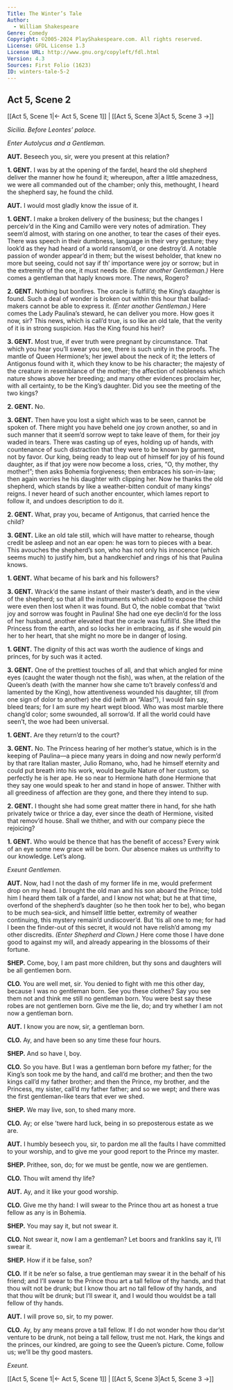 ```yaml
---
Title: The Winter’s Tale
Author: 
  - William Shakespeare
Genre: Comedy
Copyright: ©2005-2024 PlayShakespeare.com. All rights reserved.
License: GFDL License 1.3
License URL: http://www.gnu.org/copyleft/fdl.html
Version: 4.3
Sources: First Folio (1623)
ID: winters-tale-5-2
---
```


## Act 5, Scene 2
[[Act 5, Scene 1|← Act 5, Scene 1]] | [[Act 5, Scene 3|Act 5, Scene 3 →]]

*Sicilia. Before Leontes’ palace.*

*Enter Autolycus and a Gentleman.*

**AUT.**
Beseech you, sir, were you present at this relation?

**1. GENT.**
I was by at the opening of the fardel, heard the old shepherd deliver the manner how he found it; whereupon, after a little amazedness, we were all commanded out of the chamber; only this, methought, I heard the shepherd say, he found the child.

**AUT.**
I would most gladly know the issue of it.

**1. GENT.**
I make a broken delivery of the business; but the changes I perceiv’d in the King and Camillo were very notes of admiration. They seem’d almost, with staring on one another, to tear the cases of their eyes. There was speech in their dumbness, language in their very gesture; they look’d as they had heard of a world ransom’d, or one destroy’d. A notable passion of wonder appear’d in them; but the wisest beholder, that knew no more but seeing, could not say if th’ importance were joy or sorrow; but in the extremity of the one, it must needs be.
*(Enter another Gentleman.)*
Here comes a gentleman that haply knows more. The news, Rogero?

**2. GENT.**
Nothing but bonfires. The oracle is fulfill’d; the King’s daughter is found. Such a deal of wonder is broken out within this hour that ballad-makers cannot be able to express it.
*(Enter another Gentleman.)*
Here comes the Lady Paulina’s steward, he can deliver you more. How goes it now, sir? This news, which is call’d true, is so like an old tale, that the verity of it is in strong suspicion. Has the King found his heir?

**3. GENT.**
Most true, if ever truth were pregnant by circumstance. That which you hear you’ll swear you see, there is such unity in the proofs. The mantle of Queen Hermione’s; her jewel about the neck of it; the letters of Antigonus found with it, which they know to be his character; the majesty of the creature in resemblance of the mother; the affection of nobleness which nature shows above her breeding; and many other evidences proclaim her, with all certainty, to be the King’s daughter. Did you see the meeting of the two kings?

**2. GENT.**
No.

**3. GENT.**
Then have you lost a sight which was to be seen, cannot be spoken of. There might you have beheld one joy crown another, so and in such manner that it seem’d sorrow wept to take leave of them, for their joy waded in tears. There was casting up of eyes, holding up of hands, with countenance of such distraction that they were to be known by garment, not by favor. Our king, being ready to leap out of himself for joy of his found daughter, as if that joy were now become a loss, cries, “O, thy mother, thy mother!”; then asks Bohemia forgiveness; then embraces his son-in-law; then again worries he his daughter with clipping her. Now he thanks the old shepherd, which stands by like a weather-bitten conduit of many kings’ reigns. I never heard of such another encounter, which lames report to follow it, and undoes description to do it.

**2. GENT.**
What, pray you, became of Antigonus, that carried hence the child?

**3. GENT.**
Like an old tale still, which will have matter to rehearse, though credit be asleep and not an ear open: he was torn to pieces with a bear. This avouches the shepherd’s son, who has not only his innocence (which seems much) to justify him, but a handkerchief and rings of his that Paulina knows.

**1. GENT.**
What became of his bark and his followers?

**3. GENT.**
Wrack’d the same instant of their master’s death, and in the view of the shepherd; so that all the instruments which aided to expose the child were even then lost when it was found. But O, the noble combat that ’twixt joy and sorrow was fought in Paulina! She had one eye declin’d for the loss of her husband, another elevated that the oracle was fulfill’d. She lifted the Princess from the earth, and so locks her in embracing, as if she would pin her to her heart, that she might no more be in danger of losing.

**1. GENT.**
The dignity of this act was worth the audience of kings and princes, for by such was it acted.

**3. GENT.**
One of the prettiest touches of all, and that which angled for mine eyes (caught the water though not the fish), was when, at the relation of the Queen’s death (with the manner how she came to’t bravely confess’d and lamented by the King), how attentiveness wounded his daughter, till (from one sign of dolor to another) she did (with an “Alas!”), I would fain say, bleed tears; for I am sure my heart wept blood. Who was most marble there chang’d color; some swounded, all sorrow’d. If all the world could have seen’t, the woe had been universal.

**1. GENT.**
Are they return’d to the court?

**3. GENT.**
No. The Princess hearing of her mother’s statue, which is in the keeping of Paulina—a piece many years in doing and now newly perform’d by that rare Italian master, Julio Romano, who, had he himself eternity and could put breath into his work, would beguile Nature of her custom, so perfectly he is her ape. He so near to Hermione hath done Hermione that they say one would speak to her and stand in hope of answer. Thither with all greediness of affection are they gone, and there they intend to sup.

**2. GENT.**
I thought she had some great matter there in hand, for she hath privately twice or thrice a day, ever since the death of Hermione, visited that remov’d house. Shall we thither, and with our company piece the rejoicing?

**1. GENT.**
Who would be thence that has the benefit of access? Every wink of an eye some new grace will be born. Our absence makes us unthrifty to our knowledge. Let’s along.

*Exeunt Gentlemen.*

**AUT.**
Now, had I not the dash of my former life in me, would preferment drop on my head. I brought the old man and his son aboard the Prince; told him I heard them talk of a fardel, and I know not what; but he at that time, overfond of the shepherd’s daughter (so he then took her to be), who began to be much sea-sick, and himself little better, extremity of weather continuing, this mystery remain’d undiscover’d. But ’tis all one to me; for had I been the finder-out of this secret, it would not have relish’d among my other discredits.
*(Enter Shepherd and Clown.)*
Here come those I have done good to against my will, and already appearing in the blossoms of their fortune.

**SHEP.**
Come, boy, I am past more children, but thy sons and daughters will be all gentlemen born.

**CLO.**
You are well met, sir. You denied to fight with me this other day, because I was no gentleman born. See you these clothes? Say you see them not and think me still no gentleman born. You were best say these robes are not gentlemen born. Give me the lie, do; and try whether I am not now a gentleman born.

**AUT.**
I know you are now, sir, a gentleman born.

**CLO.**
Ay, and have been so any time these four hours.

**SHEP.**
And so have I, boy.

**CLO.**
So you have. But I was a gentleman born before my father; for the King’s son took me by the hand, and call’d me brother; and then the two kings call’d my father brother; and then the Prince, my brother, and the Princess, my sister, call’d my father father; and so we wept; and there was the first gentleman-like tears that ever we shed.

**SHEP.**
We may live, son, to shed many more.

**CLO.**
Ay; or else ’twere hard luck, being in so preposterous estate as we are.

**AUT.**
I humbly beseech you, sir, to pardon me all the faults I have committed to your worship, and to give me your good report to the Prince my master.

**SHEP.**
Prithee, son, do; for we must be gentle, now we are gentlemen.

**CLO.**
Thou wilt amend thy life?

**AUT.**
Ay, and it like your good worship.

**CLO.**
Give me thy hand: I will swear to the Prince thou art as honest a true fellow as any is in Bohemia.

**SHEP.**
You may say it, but not swear it.

**CLO.**
Not swear it, now I am a gentleman? Let boors and franklins say it, I’ll swear it.

**SHEP.**
How if it be false, son?

**CLO.**
If it be ne’er so false, a true gentleman may swear it in the behalf of his friend; and I’ll swear to the Prince thou art a tall fellow of thy hands, and that thou wilt not be drunk; but I know thou art no tall fellow of thy hands, and that thou wilt be drunk; but I’ll swear it, and I would thou wouldst be a tall fellow of thy hands.

**AUT.**
I will prove so, sir, to my power.

**CLO.**
Ay, by any means prove a tall fellow. If I do not wonder how thou dar’st venture to be drunk, not being a tall fellow, trust me not. Hark, the kings and the princes, our kindred, are going to see the Queen’s picture. Come, follow us; we’ll be thy good masters.

*Exeunt.*

[[Act 5, Scene 1|← Act 5, Scene 1]] | [[Act 5, Scene 3|Act 5, Scene 3 →]]